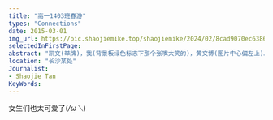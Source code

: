 ```yaml
---
title: "高一1403班春游"
types: "Connections"
date: 2015-03-01
img_url: https://pic.shaojiemike.top/shaojiemike/2024/02/8cad9070ec63868cbc738192cf4cef51.png
selectedInFirstPage:
abstract: "凯文(举牌)，我(背景板绿色标志下那个张嘴大笑的)，黄文博(图片中心偏左上)。"
location: "长沙某处"
Journalist:
- Shaojie Tan
KeyWords:
---
```


女生们也太可爱了(*/ω＼*)